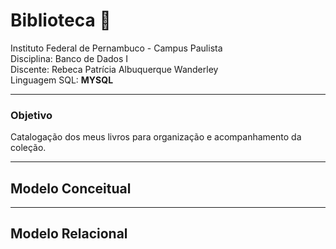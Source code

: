 # Biblioteca :green_book:

Instituto Federal de Pernambuco - Campus Paulista  
Disciplina: Banco de Dados I  
Discente: Rebeca Patrícia Albuquerque Wanderley  
Linguagem SQL: **MYSQL**

---
### Objetivo
Catalogação dos meus livros para organização e acompanhamento da coleção.

---
## Modelo Conceitual 






---
## Modelo Relacional 
